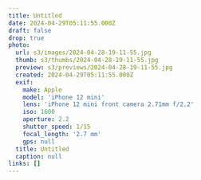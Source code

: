 ```yaml
---
title: Untitled
date: 2024-04-29T05:11:55.000Z
draft: false
drop: true
photo:
  url: s3/images/2024-04-28-19-11-55.jpg
  thumb: s3/thumbs/2024-04-28-19-11-55.jpg
  preview: s3/previews/2024-04-28-19-11-55.jpg
  created: 2024-04-29T05:11:55.000Z
  exif:
    make: Apple
    model: 'iPhone 12 mini'
    lens: 'iPhone 12 mini front camera 2.71mm f/2.2'
    iso: 1600
    aperture: 2.2
    shutter_speed: 1/15
    focal_length: '2.7 mm'
    gps: null
  title: Untitled
  caption: null
links: []
---
```

